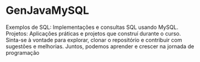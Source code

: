 # GenJavaMySQL
Exemplos de SQL: Implementações e consultas SQL usando MySQL. Projetos: Aplicações práticas e projetos que construí durante o curso. Sinta-se à vontade para explorar, clonar o repositório e contribuir com sugestões e melhorias. Juntos, podemos aprender e crescer na jornada de programação
